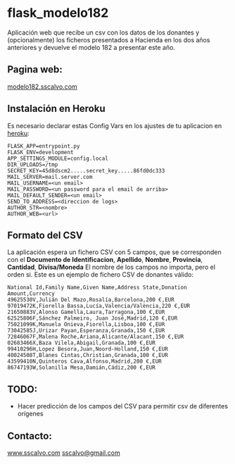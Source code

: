 # flask_modelo182
Aplicación web que recibe un csv con los datos de los donantes y (opcionalmente) los ficheros presentados a Hacienda en los dos años anteriores y devuelve el modelo 182 a presentar este año.

## Pagina web:
<a href="http://modelo182.sscalvo.com">modelo182.sscalvo.com</a>

## Instalación en Heroku
Es necesario declarar estas Config Vars en los ajustes de tu aplicacion en <a href="https://dashboard.heroku.com/apps/modelo182/settings">heroku</a>:
```
FLASK_APP=entrypoint.py
FLASK_ENV=development
APP_SETTINGS_MODULE=config.local
DIR_UPLOADS=/tmp
SECRET_KEY=45d8dscm2.....secret_key.....86fd0dc333
MAIL_SERVER=mail.server.com
MAIL_USERNAME=<un email>
MAIL_PASSWORD=<un password para el email de arriba>
MAIL_DEFAULT_SENDER=<un email>
SEND_TO_ADDRESS=<direccion de logs>
AUTHOR_STR=<nombre>
AUTHOR_WEB=<url>
 ```
## Formato del CSV
La aplicación espera un fichero CSV con 5 campos, que se corresponden con el **Documento de Identificacion**, **Apellido**, **Nombre**, **Provincia**, **Cantidad**, **Divisa/Moneda**
El nombre de los campos no importa, pero el orden si.
Este es un ejemplo de fichero CSV de donantes válido:

```
National Id,Family Name,Given Name,Address State,Donation Amount,Currency
49625530V,Julián Del Mazo,Rosalía,Barcelona,200 €,EUR
97019472K,Fiorella Bassa,Lucía,Valencia/València,220 €,EUR
21650883V,Alonso Gamella,Laura,Tarragona,100 €,EUR
62525806F,Sánchez Palmeiro, Juan José,Madrid,120 €,EUR
75021099K,Manuela Onieva,Fiorella,Lisboa,100 €,EUR
73042585J,Urizar Payan,Esperanza,Granada,150 €,EUR
72846067F,Malena Roche,Ariana,Alicante/Alacant,150 €,EUR
02683466X,Baza Vilela,Abigail,Granada,100 €,EUR
99410296H,Lopez Besora,Juan,Noord-Holland,150 €,EUR
40024508T,Blanes Cintas,Christian,Granada,100 €,EUR
43599410N,Quinteros Cava,Alfonso,Madrid,200 €,EUR
86747193W,Solanilla Mesa,Damián,Cádiz,200 €,EUR
```
## TODO:
- Hacer predicción de los campos del CSV para permitir csv de diferentes orígenes 

## Contacto:
<a href="http://sscalvo.com">www.sscalvo.com</a>
sscalvo@gmail.com

